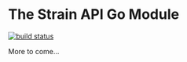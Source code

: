 # The Strain API Go Module

[![build status](
  http://img.shields.io/travis/tchype/repo/master.svg?style=flat)](
 https://travis-ci.org/github/tchype/strainapiclient-go)

 More to come...